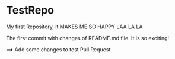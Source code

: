 # TestRepo
My first Repository, it MAKES ME SO HAPPY LAA LA LA 

The first commit with changes of README.md file. It is so exciting!

==> Add some changes to test Pull Request
